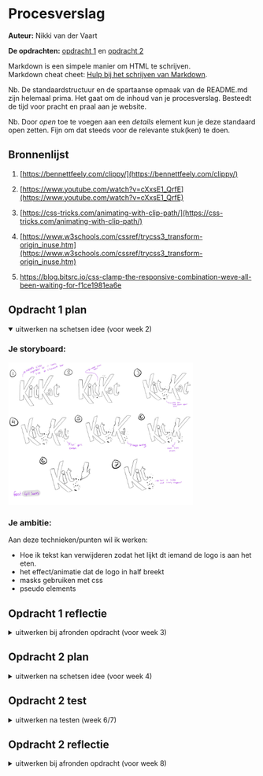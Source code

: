 # Procesverslag
**Auteur:** Nikki van der Vaart

**De opdrachten:** [opdracht 1](opdracht1/index.html) en [opdracht 2](opdracht2/index.html)


Markdown is een simpele manier om HTML te schrijven.  
Markdown cheat cheet: [Hulp bij het schrijven van Markdown](https://github.com/adam-p/markdown-here/wiki/Markdown-Cheatsheet).

Nb. De standaardstructuur en de spartaanse opmaak van de README.md zijn helemaal prima. Het gaat om de inhoud van je procesverslag. Besteedt de tijd voor pracht en praal aan je website.

Nb. Door *open* toe te voegen aan een *details* element kun je deze standaard open zetten. Fijn om dat steeds voor de relevante stuk(ken) te doen.



## Bronnenlijst
1. [https://bennettfeely.com/clippy/](https://bennettfeely.com/clippy/)

2. [https://www.youtube.com/watch?v=cXxsE1_QrfE](https://www.youtube.com/watch?v=cXxsE1_QrfE)

3. [https://css-tricks.com/animating-with-clip-path/](https://css-tricks.com/animating-with-clip-path/)

4. [https://www.w3schools.com/cssref/trycss3_transform-origin_inuse.htm](https://www.w3schools.com/cssref/trycss3_transform-origin_inuse.htm)

5. https://blog.bitsrc.io/css-clamp-the-responsive-combination-weve-all-been-waiting-for-f1ce1981ea6e


## Opdracht 1 plan

<details open>
  <summary>uitwerken na schetsen idee (voor week 2)</summary>


  ### Je storyboard:
  <img src="readme-images/kitkatstoryboard.jpg" width="375px" alt="storyboard voor opdracht 1">


  ### Je ambitie: 
  Aan deze technieken/punten wil ik werken:
  - Hoe ik tekst kan verwijderen zodat het lijkt dt iemand de logo is aan het eten. 
  - het effect/animatie dat de logo in half breekt 
  - masks gebruiken met css
  - pseudo elements
 
</details>



## Opdracht 1 reflectie

<details>
  <summary>uitwerken bij afronden opdracht (voor week 3)</summary>


  ### Je uitkomst - karakteristiek screenshot(s):
  <img src="readme-images/animatie1.png" width="375px" alt="uitomst opdracht 1">
  <img src="readme-images/animatie2.png" width="375px" alt="uitomst opdracht 1">
  <img src="readme-images/animatie3.png" width="375px" alt="uitomst opdracht 1">


  ### Dit ging goed/Heb ik geleerd: 
  Een ding dat goed ging was de erste gedeelte van de animatie waar de KIT afbreekt van de KAT. Ik heb een clip path gebruikt om gedeeltes van de eerste T en tweede K te verwijderen. Ik dacht dat het lastig zou zijn om het te doen maar het ging best wel goed. Ik had een link gevonden waar de nummers in de clip path worden gegeven door het maken van de vorm dat je wilt.

  <img src="readme-images/goed.png" width="375px" alt="top">


  ### Dit was lastig/Is niet gelukt:
  Een ding dat lastig was was het gebruiken van clip paths om de bite marks te maken. Ik had elke vorm gemaakt maar niks lukte mij. Dus omdat ik de mogelijkheid had om li's te gebruiken om de crumbs te maken had ik bedacht om die te gebruiken als een soort "cover" op de KAT en vandaar circles maken die like op de bite marks. 

  <img src="readme-images/lastig.png" width="375px" alt="bummer">
</details>



## Opdracht 2 plan

<details>
  <summary>uitwerken na schetsen idee (voor week 4)</summary>


  ### Je ontwerp:
  <img src="readme-images/dummy-plaatje.svg" width="375px" alt="ontwerp opdracht 2">


  ### Je ambitie: 
  Aan deze technieken/punten wil ik werken:
  - punt 1
  - punt 2
  - nog een punt
  - ...
</details>



## Opdracht 2 test

<details>
  <summary>uitwerken na testen (week 6/7)</summary>

  Neem minimaal 5 bevindingen op:



  ### Bevinding 1:
  Omschrijving van wat er nog niet orde was (tekst en afbeeding(en)).

  #### oplossing:
  Beschrijving hoe je het hebt hebt opgelost of als het niet gelukt is hoe je het zou oplossen (tekst en afbeeding(en)).



  ### Bevinding 2:
  Omschrijving van wat er nog niet orde was (tekst en afbeeding(en)).

  #### oplossing:
  Beschrijving hoe je het hebt hebt opgelost of als het niet gelukt is hoe je het zou oplossen (tekst en afbeeding(en)).



  ### Bevinding 3:
  ...
</details>



## Opdracht 2 reflectie

<details>
  <summary>uitwerken bij afronden opdracht (voor week 8)</summary>

  ### Je uitkomst - karakteristiek screenshot(s):
  <img src="readme-images/dummy-plaatje.svg" width="375px" alt="uitkomst opdracht 2">


  ### Dit ging goed/Heb ik geleerd: 
  Korte omschrijving met plaatje(s)

  <img src="readme-images/dummy-plaatje.svg" width="375px" alt="top">


  ### Dit was lastig/Is niet gelukt:
  Korte omschrijving met plaatje(s)

  <img src="readme-images/dummy-plaatje.svg" width="375px" alt="bummer">
</details>